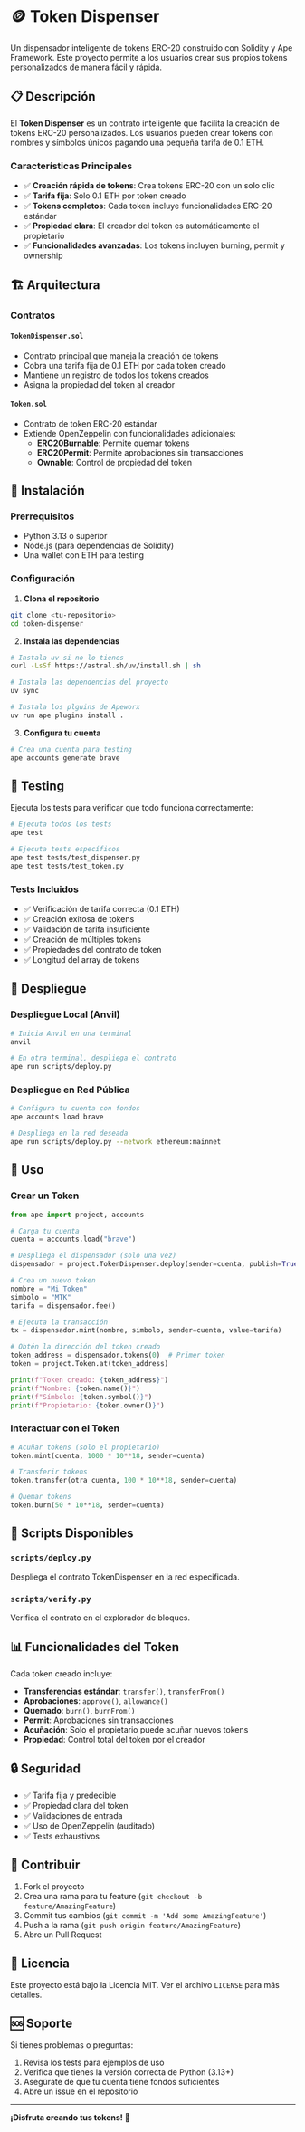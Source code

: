# 🪙 Token Dispenser

Un dispensador inteligente de tokens ERC-20 construido con Solidity y Ape Framework. Este proyecto permite a los usuarios crear sus propios tokens personalizados de manera fácil y rápida.

## 📋 Descripción

El **Token Dispenser** es un contrato inteligente que facilita la creación de tokens ERC-20 personalizados. Los usuarios pueden crear tokens con nombres y símbolos únicos pagando una pequeña tarifa de 0.1 ETH.

### Características Principales

- ✅ **Creación rápida de tokens**: Crea tokens ERC-20 con un solo clic
- ✅ **Tarifa fija**: Solo 0.1 ETH por token creado
- ✅ **Tokens completos**: Cada token incluye funcionalidades ERC-20 estándar
- ✅ **Propiedad clara**: El creador del token es automáticamente el propietario
- ✅ **Funcionalidades avanzadas**: Los tokens incluyen burning, permit y ownership

## 🏗️ Arquitectura

### Contratos

#### `TokenDispenser.sol`
- Contrato principal que maneja la creación de tokens
- Cobra una tarifa fija de 0.1 ETH por cada token creado
- Mantiene un registro de todos los tokens creados
- Asigna la propiedad del token al creador

#### `Token.sol`
- Contrato de token ERC-20 estándar
- Extiende OpenZeppelin con funcionalidades adicionales:
  - **ERC20Burnable**: Permite quemar tokens
  - **ERC20Permit**: Permite aprobaciones sin transacciones
  - **Ownable**: Control de propiedad del token

## 🚀 Instalación

### Prerrequisitos

- Python 3.13 o superior
- Node.js (para dependencias de Solidity)
- Una wallet con ETH para testing

### Configuración

1. **Clona el repositorio**
```bash
git clone <tu-repositorio>
cd token-dispenser
```

2. **Instala las dependencias**
```bash
# Instala uv si no lo tienes
curl -LsSf https://astral.sh/uv/install.sh | sh

# Instala las dependencias del proyecto
uv sync

# Instala los plguins de Apeworx
uv run ape plugins install .
```

3. **Configura tu cuenta**
```bash
# Crea una cuenta para testing
ape accounts generate brave
```

## 🧪 Testing

Ejecuta los tests para verificar que todo funciona correctamente:

```bash
# Ejecuta todos los tests
ape test

# Ejecuta tests específicos
ape test tests/test_dispenser.py
ape test tests/test_token.py
```

### Tests Incluidos

- ✅ Verificación de tarifa correcta (0.1 ETH)
- ✅ Creación exitosa de tokens
- ✅ Validación de tarifa insuficiente
- ✅ Creación de múltiples tokens
- ✅ Propiedades del contrato de token
- ✅ Longitud del array de tokens

## 🚀 Despliegue

### Despliegue Local (Anvil)

```bash
# Inicia Anvil en una terminal
anvil

# En otra terminal, despliega el contrato
ape run scripts/deploy.py
```

### Despliegue en Red Pública

```bash
# Configura tu cuenta con fondos
ape accounts load brave

# Despliega en la red deseada
ape run scripts/deploy.py --network ethereum:mainnet
```

## 📖 Uso

### Crear un Token

```python
from ape import project, accounts

# Carga tu cuenta
cuenta = accounts.load("brave")

# Despliega el dispensador (solo una vez)
dispensador = project.TokenDispenser.deploy(sender=cuenta, publish=True)

# Crea un nuevo token
nombre = "Mi Token"
simbolo = "MTK"
tarifa = dispensador.fee()

# Ejecuta la transacción
tx = dispensador.mint(nombre, simbolo, sender=cuenta, value=tarifa)

# Obtén la dirección del token creado
token_address = dispensador.tokens(0)  # Primer token
token = project.Token.at(token_address)

print(f"Token creado: {token_address}")
print(f"Nombre: {token.name()}")
print(f"Símbolo: {token.symbol()}")
print(f"Propietario: {token.owner()}")
```

### Interactuar con el Token

```python
# Acuñar tokens (solo el propietario)
token.mint(cuenta, 1000 * 10**18, sender=cuenta)

# Transferir tokens
token.transfer(otra_cuenta, 100 * 10**18, sender=cuenta)

# Quemar tokens
token.burn(50 * 10**18, sender=cuenta)
```

## 🔧 Scripts Disponibles

### `scripts/deploy.py`
Despliega el contrato TokenDispenser en la red especificada.

### `scripts/verify.py`
Verifica el contrato en el explorador de bloques.

## 📊 Funcionalidades del Token

Cada token creado incluye:

- **Transferencias estándar**: `transfer()`, `transferFrom()`
- **Aprobaciones**: `approve()`, `allowance()`
- **Quemado**: `burn()`, `burnFrom()`
- **Permit**: Aprobaciones sin transacciones
- **Acuñación**: Solo el propietario puede acuñar nuevos tokens
- **Propiedad**: Control total del token por el creador

## 🔒 Seguridad

- ✅ Tarifa fija y predecible
- ✅ Propiedad clara del token
- ✅ Validaciones de entrada
- ✅ Uso de OpenZeppelin (auditado)
- ✅ Tests exhaustivos

## 🤝 Contribuir

1. Fork el proyecto
2. Crea una rama para tu feature (`git checkout -b feature/AmazingFeature`)
3. Commit tus cambios (`git commit -m 'Add some AmazingFeature'`)
4. Push a la rama (`git push origin feature/AmazingFeature`)
5. Abre un Pull Request

## 📝 Licencia

Este proyecto está bajo la Licencia MIT. Ver el archivo `LICENSE` para más detalles.

## 🆘 Soporte

Si tienes problemas o preguntas:

1. Revisa los tests para ejemplos de uso
2. Verifica que tienes la versión correcta de Python (3.13+)
3. Asegúrate de que tu cuenta tiene fondos suficientes
4. Abre un issue en el repositorio

---

**¡Disfruta creando tus tokens! 🚀**